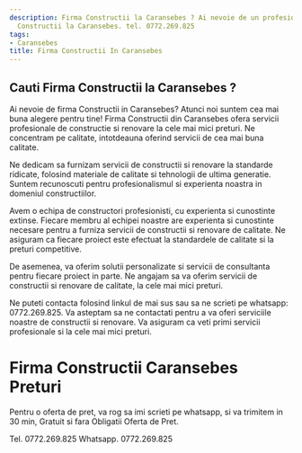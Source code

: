 ```yaml
---
description: Firma Constructii la Caransebes ? Ai nevoie de un profesionist in Firma
  Constructii la Caransebes. tel. 0772.269.825
tags:
- Caransebes
title: Firma Constructii In Caransebes
---
```



## Cauti Firma Constructii la Caransebes ?

Ai nevoie de firma Constructii in Caransebes? Atunci noi suntem cea mai buna alegere pentru tine! 
Firma Constructii din Caransebes ofera servicii profesionale de constructie si renovare la cele mai mici preturi. 
Ne concentram pe calitate, intotdeauna oferind servicii de cea mai buna calitate. 

Ne dedicam sa furnizam servicii de constructii si renovare la standarde ridicate, folosind materiale de calitate si tehnologii de ultima generatie. 
Suntem recunoscuti pentru profesionalismul si experienta noastra in domeniul constructiilor. 

Avem o echipa de constructori profesionisti, cu experienta si cunostinte extinse. 
Fiecare membru al echipei noastre are experienta si cunostinte necesare pentru a furniza servicii de constructii si renovare de calitate. 
Ne asiguram ca fiecare proiect este efectuat la standardele de calitate si la preturi competitive. 

De asemenea, va oferim solutii personalizate si servicii de consultanta pentru fiecare proiect in parte. 
Ne angajam sa va oferim servicii de constructii si renovare de calitate, la cele mai mici preturi. 

Ne puteti contacta folosind linkul de mai sus sau sa ne scrieti pe whatsapp: 0772.269.825. Va asteptam sa ne contactati pentru a va oferi serviciile noastre de constructii si renovare. 
Va asiguram ca veti primi servicii profesionale si la cele mai mici preturi.

# Firma Constructii Caransebes Preturi
Pentru o oferta de pret, va rog sa imi scrieti pe whatsapp, si va trimitem in 30 min, Gratuit si fara Obligatii Oferta de Pret.

Tel. 0772.269.825
Whatsapp. 0772.269.825